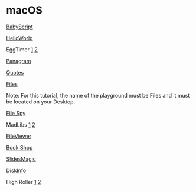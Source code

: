 # macOS


[BabyScript](https://www.raywenderlich.com/613-windows-and-windowcontroller-tutorial-for-macos)


[HelloWorld](https://www.raywenderlich.com/731-macos-development-for-beginners-part-1)

EggTimer [1](https://www.raywenderlich.com/730-macos-development-for-beginners-part-2) [2](https://www.raywenderlich.com/729-macos-development-for-beginners-part-3)

[Panagram](https://www.raywenderlich.com/511-command-line-programs-on-macos-tutorial)

[Quotes](https://www.raywenderlich.com/450-menus-and-popovers-in-menu-bar-apps-for-macos)

[Files](https://www.raywenderlich.com/666-filemanager-class-tutorial-for-macos-getting-started-with-the-file-system)

Note: For this tutorial, the name of the playground must be Files and it must be located on your Desktop. 

[File Spy](https://www.raywenderlich.com/666-filemanager-class-tutorial-for-macos-getting-started-with-the-file-system)


MadLibs [1](https://www.raywenderlich.com/759-macos-controls-tutorial-part-1-2) [2](https://www.raywenderlich.com/760-macos-controls-tutorial-part-2-2)

[FileViewer](https://www.raywenderlich.com/830-macos-nstableview-tutorial)

[Book Shop](https://www.raywenderlich.com/1206-os-x-stack-views-with-nsstackview)

[SlidesMagic](https://www.raywenderlich.com/1246-collection-views-in-os-x-tutorial)

[DiskInfo](https://www.raywenderlich.com/1101-core-graphics-on-macos-tutorial)

High Roller [1](https://www.raywenderlich.com/972-unit-testing-on-macos-part-1-2) [2](https://www.raywenderlich.com/971-unit-testing-on-macos-part-2-2)